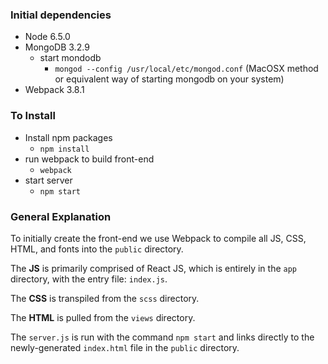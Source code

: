 ### Initial dependencies
- Node 6.5.0
- MongoDB 3.2.9
  - start mondodb
    - `mongod --config /usr/local/etc/mongod.conf` (MacOSX method or equivalent way of starting mongodb on your system)
- Webpack 3.8.1

### To Install
- Install npm packages
  - `npm install`
- run webpack to build front-end
  - `webpack`
- start server
  - `npm start`

### General Explanation
To initially create the front-end we use Webpack to compile all JS, CSS, HTML, and fonts into the `public` directory.

The **JS** is primarily comprised of React JS, which is entirely in the `app` directory, with the entry file: `index.js`.

The **CSS** is transpiled from the `scss` directory.

The **HTML** is pulled from the `views` directory.

The `server.js` is run with the command `npm start` and links directly to the newly-generated `index.html` file in the `public` directory.

